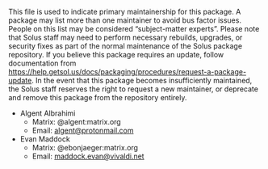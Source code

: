 This file is used to indicate primary maintainership for this package. A package may list more than one maintainer to avoid bus factor issues. People on this list may be considered “subject-matter experts”. Please note that Solus staff may need to perform necessary rebuilds, upgrades, or security fixes as part of the normal maintenance of the Solus package repository. If you believe this package requires an update, follow documentation from https://help.getsol.us/docs/packaging/procedures/request-a-package-update. In the event that this package becomes insufficiently maintained, the Solus staff reserves the right to request a new maintainer, or deprecate and remove this package from the repository entirely.

- Algent Albrahimi
  - Matrix: @algent:matrix.org
  - Email: algent@protonmail.com
- Evan Maddock
  - Matrix: @ebonjaeger:matrix.org
  - Email: maddock.evan@vivaldi.net
